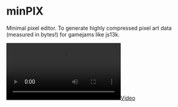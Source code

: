 # minPIX
Minimal pixel editor. To generate highly compressed pixel art data (measured in bytes!) for gamejams like js13k. 

<blockquote class="imgur-embed-pub" lang="en" data-id="a/NM29XmM" data-context="false" ><a href="//imgur.com/a/NM29XmM"></a></blockquote><script async src="//s.imgur.com/min/embed.js" charset="utf-8"></script>

[![Video](https://i.imgur.com/3oKzAX4.mp4)](https://i.imgur.com/3oKzAX4.mp4)
